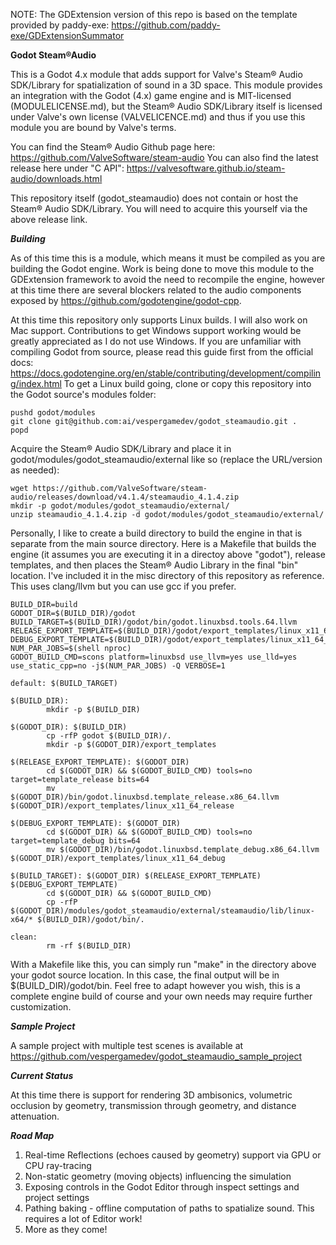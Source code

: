NOTE: The GDExtension version of this repo is based on the template provided by paddy-exe: https://github.com/paddy-exe/GDExtensionSummator 

**Godot Steam&reg;Audio**

This is a Godot 4.x module that adds support for Valve's Steam&reg; Audio SDK/Library for spatialization of sound in a 3D space. This module provides an integration with the Godot (4.x) game engine and is MIT-licensed (MODULELICENSE.md), but the Steam&reg; Audio SDK/Library itself is licensed under Valve's own license (VALVELICENCE.md) and thus if you use this module you are bound by Valve's terms.

You can find the Steam&reg; Audio Github page here: https://github.com/ValveSoftware/steam-audio
You can also find the latest release here under "C API": https://valvesoftware.github.io/steam-audio/downloads.html

This repository itself (godot\_steamaudio) does not contain or host the Steam&reg; Audio SDK/Library. You will need to acquire this yourself via the above release link.

***Building***

As of this time this is a module, which means it must be compiled as you are building the Godot engine. Work is being done to move this module to the GDExtension framework to avoid the need to recompile the engine, however at this time there are several blockers related to the audio components exposed by https://github.com/godotengine/godot-cpp.

At this time this repository only supports Linux builds. I will also work on Mac support. Contributions to get Windows support working would be greatly appreciated as I do not use Windows.
If you are unfamiliar with compiling Godot from source, please read this guide first from the official docs: https://docs.godotengine.org/en/stable/contributing/development/compiling/index.html
To get a Linux build going, clone or copy this repository into the Godot source's modules folder:
```
pushd godot/modules
git clone git@github.com:ai/vespergamedev/godot_steamaudio.git .
popd
```

Acquire the Steam&reg; Audio SDK/Library and place it in godot/modules/godot_steamaudio/external like so (replace the URL/version as needed):
```
wget https://github.com/ValveSoftware/steam-audio/releases/download/v4.1.4/steamaudio_4.1.4.zip
mkdir -p godot/modules/godot_steamaudio/external/
unzip steamaudio_4.1.4.zip -d godot/modules/godot_steamaudio/external/
```

Personally, I like to create a build directory to build the engine in that is separate from the main source directory. Here is a Makefile that builds the engine (it assumes you are executing it in a directoy above "godot"), release templates, and then places the Steam&reg; Audio Library in the final "bin" location. I've included it in the misc directory of this repository as reference. This uses clang/llvm but you can use gcc if you prefer.
```
BUILD_DIR=build
GODOT_DIR=$(BUILD_DIR)/godot
BUILD_TARGET=$(BUILD_DIR)/godot/bin/godot.linuxbsd.tools.64.llvm
RELEASE_EXPORT_TEMPLATE=$(BUILD_DIR)/godot/export_templates/linux_x11_64_release
DEBUG_EXPORT_TEMPLATE=$(BUILD_DIR)/godot/export_templates/linux_x11_64_debug
NUM_PAR_JOBS=$(shell nproc)
GODOT_BUILD_CMD=scons platform=linuxbsd use_llvm=yes use_lld=yes use_static_cpp=no -j$(NUM_PAR_JOBS) -Q VERBOSE=1

default: $(BUILD_TARGET)

$(BUILD_DIR):
        mkdir -p $(BUILD_DIR)

$(GODOT_DIR): $(BUILD_DIR)
        cp -rfP godot $(BUILD_DIR)/.
        mkdir -p $(GODOT_DIR)/export_templates

$(RELEASE_EXPORT_TEMPLATE): $(GODOT_DIR)
        cd $(GODOT_DIR) && $(GODOT_BUILD_CMD) tools=no target=template_release bits=64
        mv $(GODOT_DIR)/bin/godot.linuxbsd.template_release.x86_64.llvm $(GODOT_DIR)/export_templates/linux_x11_64_release

$(DEBUG_EXPORT_TEMPLATE): $(GODOT_DIR)
        cd $(GODOT_DIR) && $(GODOT_BUILD_CMD) tools=no target=template_debug bits=64
        mv $(GODOT_DIR)/bin/godot.linuxbsd.template_debug.x86_64.llvm $(GODOT_DIR)/export_templates/linux_x11_64_debug

$(BUILD_TARGET): $(GODOT_DIR) $(RELEASE_EXPORT_TEMPLATE) $(DEBUG_EXPORT_TEMPLATE)
        cd $(GODOT_DIR) && $(GODOT_BUILD_CMD)
        cp -rfP $(GODOT_DIR)/modules/godot_steamaudio/external/steamaudio/lib/linux-x64/* $(BUILD_DIR)/godot/bin/.

clean:
        rm -rf $(BUILD_DIR)

```

With a Makefile like this, you can simply run "make" in the directory above your godot source location. In this case, the final output will be in $(BUILD_DIR)/godot/bin. Feel free to adapt however you wish, this is a complete engine build of course and your own needs may require further customization.

***Sample Project***

A sample project with multiple test scenes is available at https://github.com/vespergamedev/godot_steamaudio_sample_project

***Current Status***

At this time there is support for rendering 3D ambisonics, volumetric occlusion by geometry, transmission through geometry, and distance attenuation. 

***Road Map***

1. Real-time Reflections (echoes caused by geometry) support via GPU or CPU ray-tracing
2. Non-static geometry (moving objects) influencing the simulation
3. Exposing controls in the Godot Editor through inspect settings and project settings
4. Pathing baking - offline computation of paths to spatialize sound. This requires a lot of Editor work!
5. More as they come!
